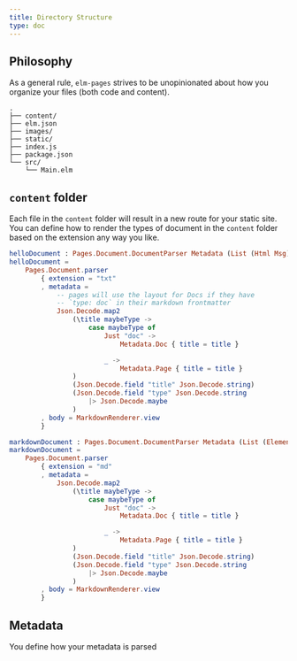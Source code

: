 ```yaml
---
title: Directory Structure
type: doc
---
```


## Philosophy

As a general rule, `elm-pages` strives to be unopinionated about how you organize
your files (both code and content).

```shell
.
├── content/
├── elm.json
├── images/
├── static/
├── index.js
├── package.json
└── src/
    └── Main.elm
```

## `content` folder

Each file in the `content` folder will result in a new route for your static site. You can define how to render the types of document in the `content` folder based on the extension any way you like.

```elm
helloDocument : Pages.Document.DocumentParser Metadata (List (Html Msg))
helloDocument =
    Pages.Document.parser
        { extension = "txt"
        , metadata =
            -- pages will use the layout for Docs if they have
            -- `type: doc` in their markdown frontmatter
            Json.Decode.map2
                (\title maybeType ->
                    case maybeType of
                        Just "doc" ->
                            Metadata.Doc { title = title }

                        _ ->
                            Metadata.Page { title = title }
                )
                (Json.Decode.field "title" Json.Decode.string)
                (Json.Decode.field "type" Json.Decode.string
                    |> Json.Decode.maybe
                )
        , body = MarkdownRenderer.view
        }

```

```elm
markdownDocument : Pages.Document.DocumentParser Metadata (List (Element Msg))
markdownDocument =
    Pages.Document.parser
        { extension = "md"
        , metadata =
            Json.Decode.map2
                (\title maybeType ->
                    case maybeType of
                        Just "doc" ->
                            Metadata.Doc { title = title }

                        _ ->
                            Metadata.Page { title = title }
                )
                (Json.Decode.field "title" Json.Decode.string)
                (Json.Decode.field "type" Json.Decode.string
                    |> Json.Decode.maybe
                )
        , body = MarkdownRenderer.view
        }

```

## Metadata

You define how your metadata is parsed
